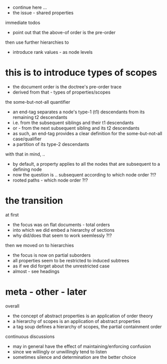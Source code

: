 
- continue here ...
- the issue - shared properties

immediate todos
- point out that the above-of order is the pre-order

then use further hierarchies to
- introduce rank values - as node levels

# this is to introduce types of scopes

- the document order is the doctree's pre-order trace
- derived from that - types of properties/scopes

the some-but-not-all quantifier
- an end-tag separates a node's type-1 (t1)
  descendants from its remaining t2 descendants
- i.e. from the subsequent siblings and their t1 descendants
- or - from the next subsequent sibling and its t2 descendants
- as such, an end-tag provides a clear definition
  for the some-but-not-all case/qualifier
- a partition of its type-2 descendants

with that in mind, ..
- by default, a property applies to all the nodes
  that are subsequent to a defining node
- now the question is .. subsequent
  according to which node order ?!?
- rooted paths - which node order ?!?

# the transition

at first
- the focus was on flat documents - total orders
- into which we did embed a hierarchy of sections
- why did/does that seem to work seemlessly ?!?

then we moved on to hierarchies
- the focus is now on partial suborders
- all properties seem to be restricted to induced subtrees
- as if we did forget about the unrestricted case
- almost - see headings

# meta - other - later

overall
- the concept of abstract properties is an application of order theory
- a hierarchy of scopes is an application of abstract properties
- a tag soup defines a hierarchy of scopes, the partial containment order

continuous discussions
- may in general have the effect of maintaining/enforcing confusion
- since we willingly or unwillingly tend to listen
- sometimes silence and determination are the better choice
